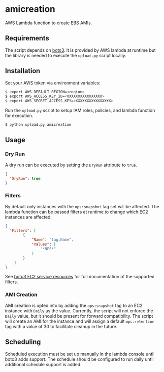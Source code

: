 # amicreation

AWS Lambda function to create EBS AMIs.

## Requirements

The script depends on [boto3](http://boto3.readthedocs.org/en/latest/).  It is provided by AWS lambda at runtime but the library is needed to execute the `upload.py` script locally.

## Installation

Set your AWS token via environment variables:

```bash
$ export AWS_DEFAULT_REGION=<region>
$ export AWS_ACCESS_KEY_ID=<XXXXXXXXXXXXXXXX>
$ export AWS_SECRET_ACCESS_KEY=<XXXXXXXXXXXXXXXX>
```

Run the `upload.py` script to setup IAM roles, policies, and lambda function for execution.

```bash
$ python upload.py amicreation
```

## Usage

### Dry Run

A dry run can be executed by setting the `DryRun` attribute to `true`.

```json
{
  "DryRun": true
}
```

### Filters

By default only instances with the `ops:snapshot` tag set will be affected.  The lambda function can be passed filters at runtime to change which EC2 instances are affected:

```json
{
  "Filters": [
        {
            "Name": "tag:Name",
            "Values": [
                "*NFS*"
            ]
        }
    ]
}
```

See [boto3 EC2 service resources](http://boto3.readthedocs.org/en/latest/reference/services/ec2.html#service-resource) for full documentation of the supported filters.

### AMI Creation

AMI creation is opted into by adding the `ops:snapshot` tag to an EC2 instance with `Daily` as the value. Currently, the script will not enforce the `Daily` value, but it should be present for forward compatibility. The script will create an AMI for the instance and will assign a default `ops:retention` tag with a value of 30 to facilitate cleanup in the future.

## Scheduling

Scheduled execution must be set up manually in the lambda console until boto3 adds support. The schedule should be configured to run daily until additional schedule support is added.

